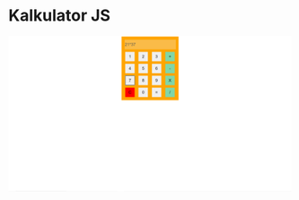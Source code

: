 # Kalkulator JS
![Preview](https://github.com/mskreczko/js-kalkulator/blob/main/preview.PNG?raw=true)
